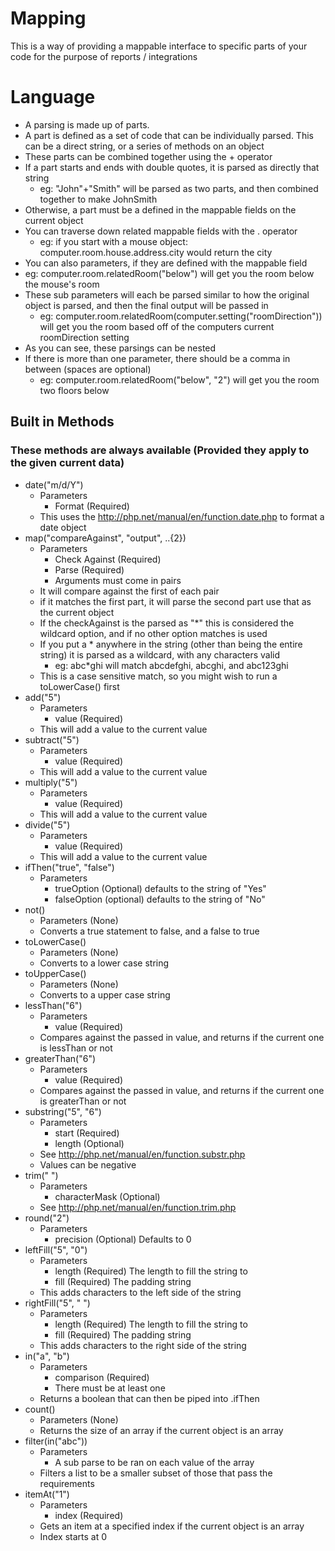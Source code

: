 # Mapping
This is a way of providing a mappable interface to specific parts of your code for the purpose of reports / integrations

# Language
* A parsing is made up of parts.
* A part is defined as a set of code that can be individually parsed.  This can be a direct string, or a series of methods on an object
* These parts can be combined together using the + operator
* If a part starts and ends with double quotes, it is parsed as directly that string
    * eg: "John"+"Smith" will be parsed as two parts, and then combined together to make JohnSmith
* Otherwise, a part must be a defined in the mappable fields on the current object
* You can traverse down related mappable fields with the . operator
    * eg: if you start with a mouse object: computer.room.house.address.city would return the city
* You can also parameters, if they are defined with the mappable field
* eg: computer.room.relatedRoom("below") will get you the room below the mouse's room
* These sub parameters will each be parsed similar to how the original object is parsed, and then the final output will be passed in
    * eg: computer.room.relatedRoom(computer.setting("roomDirection")) will get you the room based off of the computers current roomDirection setting
* As you can see, these parsings can be nested
* If there is more than one parameter, there should be a comma in between (spaces are optional)
    * eg: computer.room.relatedRoom("below", "2") will get you the room two floors below

## Built in Methods
### These methods are always available (Provided they apply to the given current data)

* date("m/d/Y")
    * Parameters
        * Format (Required)
    * This uses the http://php.net/manual/en/function.date.php to format a date object
* map("compareAgainst", "output", ..{2})
    * Parameters
        * Check Against (Required)
        * Parse (Required)
        * Arguments must come in pairs
    * It will compare against the first of each pair
    * if it matches the first part, it will parse the second part use that as the current object
    * If the checkAgainst is the parsed as "*" this is considered the wildcard option, and if no other option matches is used
    * If you put a * anywhere in the string (other than being the entire string) it is parsed as a wildcard, with any characters valid
        * eg: abc*ghi will match abcdefghi, abcghi, and abc123ghi
    * This is a case sensitive match, so you might wish to run a toLowerCase() first
* add("5")
    * Parameters
        * value (Required)
    * This will add a value to the current value
* subtract("5")
    * Parameters
        * value (Required)
    * This will add a value to the current value
* multiply("5")
    * Parameters
        * value (Required)
    * This will add a value to the current value
* divide("5")
    * Parameters
        * value (Required)
    * This will add a value to the current value
* ifThen("true", "false")
    * Parameters
        * trueOption (Optional) defaults to the string of "Yes"
        * falseOption (optional) defaults to the string of "No"
* not()
    * Parameters (None)
    * Converts a true statement to false, and a false to true 
* toLowerCase()
    * Parameters (None)
    * Converts to a lower case string
* toUpperCase()
    * Parameters (None)
    * Converts to a upper case string
* lessThan("6")
    * Parameters
        * value (Required)
    * Compares against the passed in value, and returns if the current one is lessThan or not
* greaterThan("6")
    * Parameters
        * value (Required)
    * Compares against the passed in value, and returns if the current one is greaterThan or not
* substring("5", "6")
    * Parameters
        * start (Required)
        * length (Optional)
    * See http://php.net/manual/en/function.substr.php
    * Values can be negative
* trim(" ")
    * Parameters
        * characterMask (Optional)
    * See http://php.net/manual/en/function.trim.php
* round("2")
    * Parameters
        * precision (Optional) Defaults to 0
* leftFill("5", "0")
     * Parameters
        * length (Required) The length to fill the string to
        * fill (Required) The padding string
    * This adds characters to the left side of the string
* rightFill("5", " ")
     * Parameters
        * length (Required) The length to fill the string to
        * fill (Required) The padding string
    * This adds characters to the right side of the string
* in("a", "b")
    * Parameters
        * comparison (Required) 
        * There must be at least one
    * Returns a boolean that can then be piped into .ifThen
* count()
    * Parameters (None)
    * Returns the size of an array if the current object is an array
* filter(in("abc"))
    * Parameters
        * A sub parse to be ran on each value of the array
    * Filters a list to be a smaller subset of those that pass the requirements
* itemAt("1")
    * Parameters
        * index (Required)
    * Gets an item at a specified index if the current object is an array
    * Index starts at 0

